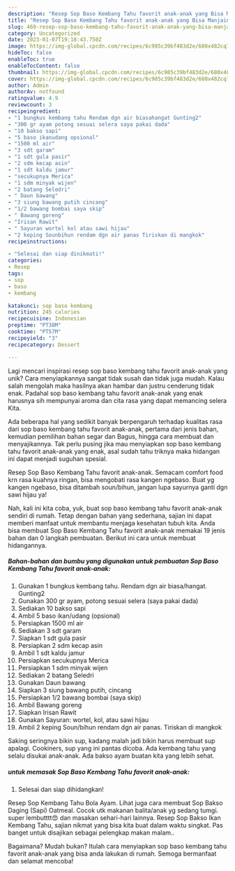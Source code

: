 ```yaml
---
description: "Resep Sop Baso Kembang Tahu favorit anak-anak yang Bisa Manjain Lidah"
title: "Resep Sop Baso Kembang Tahu favorit anak-anak yang Bisa Manjain Lidah"
slug: 469-resep-sop-baso-kembang-tahu-favorit-anak-anak-yang-bisa-manjain-lidah
category: Uncategorized
date: 2023-01-07T19:18:43.750Z
image: https://img-global.cpcdn.com/recipes/6c985c39bf483d2e/680x482cq70/sop-baso-kembang-tahu-favorit-anak-anak-foto-resep-utama.jpg
hideToc: false
enableToc: true
enableTocContent: false
thumbnail: https://img-global.cpcdn.com/recipes/6c985c39bf483d2e/680x482cq70/sop-baso-kembang-tahu-favorit-anak-anak-foto-resep-utama.jpg
cover: https://img-global.cpcdn.com/recipes/6c985c39bf483d2e/680x482cq70/sop-baso-kembang-tahu-favorit-anak-anak-foto-resep-utama.jpg
author: Admin
authorAv: notfound
ratingvalue: 4.9
reviewcount: 3
recipeingredient:
- "1 bungkus kembang tahu Rendam dgn air biasahangat Gunting2"
- "300 gr ayam potong sesuai selera saya pakai dada"
- "10 bakso sapi"
- "5 baso ikanudang opsional"
- "1500 ml air"
- "3 sdt garam"
- "1 sdt gula pasir"
- "2 sdm kecap asin"
- "1 sdt kaldu jamur"
- "secukupnya Merica"
- "1 sdm minyak wijen"
- "2 batang Seledri"
- " Daun bawang"
- "3 siung bawang putih cincang"
- "1/2 bawang bombai saya skip"
- " Bawang goreng"
- "Irisan Rawit"
- " Sayuran wortel kol atau sawi hijau"
- "2 keping Sounbihun rendam dgn air panas Tiriskan di mangkok"
recipeinstructions:

- "Selesai dan siap dinikmati!"
categories:
- Resep
tags:
- sop
- baso
- kembang

katakunci: sop baso kembang 
nutrition: 245 calories
recipecuisine: Indonesian
preptime: "PT38M"
cooktime: "PT57M"
recipeyield: "3"
recipecategory: Dessert

---
```





Lagi mencari inspirasi resep sop baso kembang tahu favorit anak-anak yang unik? Cara menyiapkannya sangat tidak susah dan tidak juga mudah. Kalau salah mengolah maka hasilnya akan hambar dan justru cenderung tidak enak. Padahal sop baso kembang tahu favorit anak-anak yang enak harusnya sih mempunyai aroma dan cita rasa yang dapat memancing selera Kita.





Ada beberapa hal yang sedikit banyak berpengaruh terhadap kualitas rasa dari sop baso kembang tahu favorit anak-anak, pertama dari jenis bahan, kemudian pemilihan bahan segar dan Bagus, hingga cara membuat dan menyajikannya. Tak perlu pusing jika mau menyiapkan sop baso kembang tahu favorit anak-anak yang enak,      asal sudah tahu triknya maka hidangan ini dapat menjadi suguhan spesial.














Resep Sop Baso Kembang Tahu favorit anak-anak. Semacam comfort food krn rasa kuahnya ringan, bisa mengobati rasa kangen ngebaso. Buat yg kangen ngebaso, bisa ditambah soun/bihun, jangan lupa sayurnya ganti dgn sawi hijau ya!






Nah, kali ini kita coba, yuk, buat sop baso kembang tahu favorit anak-anak sendiri di rumah. Tetap dengan bahan yang sederhana, sajian ini dapat memberi manfaat untuk membantu menjaga kesehatan tubuh kita. Anda bisa membuat Sop Baso Kembang Tahu favorit anak-anak memakai 19 jenis bahan dan 0 langkah pembuatan. Berikut ini cara untuk membuat hidangannya.

<!--inarticleads1-->

##### Bahan-bahan dan bumbu yang digunakan untuk pembuatan Sop Baso Kembang Tahu favorit anak-anak:

1. Gunakan 1 bungkus kembang tahu. Rendam dgn air biasa/hangat. Gunting2
1. Gunakan 300 gr ayam, potong sesuai selera (saya pakai dada)
1. Sediakan 10 bakso sapi
1. Ambil 5 baso ikan/udang (opsional)
1. Persiapkan 1500 ml air
1. Sediakan 3 sdt garam
1. Siapkan 1 sdt gula pasir
1. Persiapkan 2 sdm kecap asin
1. Ambil 1 sdt kaldu jamur
1. Persiapkan secukupnya Merica
1. Persiapkan 1 sdm minyak wijen
1. Sediakan 2 batang Seledri
1. Gunakan  Daun bawang
1. Siapkan 3 siung bawang putih, cincang
1. Persiapkan 1/2 bawang bombai (saya skip)
1. Ambil  Bawang goreng
1. Siapkan Irisan Rawit
1. Gunakan  Sayuran: wortel, kol, atau sawi hijau
1. Ambil 2 keping Soun/bihun rendam dgn air panas. Tiriskan di mangkok


Saking seringnya bikin sup, kadang malah jadi bikin harus membuat sup apalagi. Cookiners, sup yang ini pantas dicoba. Ada kembang tahu yang selalu disukai anak-anak. Ada bakso ayam buatan kita yang lebih sehat. 

<!--inarticleads2-->

#####  untuk memasak Sop Baso Kembang Tahu favorit anak-anak:


1. Selesai dan siap dihidangkan!

Resep Sop Kembang Tahu Bola Ayam. Lihat juga cara membuat Sop Bakso Daging (Sapi) Oatmeal. Cocok utk makanan balita/anak yg sedang tumgi. super lembutttt😍 dan masakan sehari-hari lainnya. Resep Sop Bakso Ikan Kembang Tahu, sajian nikmat yang bisa kita buat dalam waktu singkat. Pas banget untuk disajikan sebagai pelengkap makan malam.. 

Bagaimana? Mudah bukan? Itulah cara menyiapkan sop baso kembang tahu favorit anak-anak yang bisa anda lakukan di rumah. Semoga bermanfaat dan selamat mencoba!
